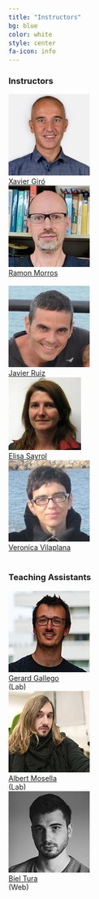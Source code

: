 ```yaml
---
title: "Instructors"
bg: blue
color: white
style: center
fa-icon: info
---
```


### Instructors 
<div class="author">
    <a href="https://imatge.upc.edu/web/people/xavier-giro" target="_blank">
      <div class="authorphoto"><img src="img/instructors/XaviGiro.jpg"></div>
      <div>Xavier Giró</div>
    </a>
</div>
<div class="author">
    <a href="https://imatge.upc.edu/web/people/josep-ramon-morros" target="_blank">
      <div class="authorphoto"><img src="img/instructors/RamonMorros.jpg"></div>
      <div>Ramon Morros</div>
    </a>
</div>
<br>
<div class="author">
    <a href="https://imatge.upc.edu/web/people/javier-ruiz-hidalgo" target="_blank">
      <div class="authorphoto"><img src="img/instructors/JavierRuiz.jpg"></div>
      <div>Javier Ruiz</div>
    </a>
</div>
<div class="author">
    <a href="https://imatge.upc.edu/web/people/elisa-sayrol" target="_blank">
      <div class="authorphoto"><img src="img/instructors/ElisaSayrol.jpg"></div>
      <div>Elisa Sayrol</div>
    </a>
</div>
<div class="author">
    <a href="https://imatge.upc.edu/web/people/veronica-vilaplana" target="_blank">
      <div class="authorphoto"><img src="img/instructors/VeronicaVilaplana.jpg"></div>
      <div>Veronica Vilaplana</div>
    </a>
</div>
<br>

### Teaching Assistants
<div class="author">
    <a href="https://www.linkedin.com/in/gerard-gallego/" target="_blank">
		<div class="authorphoto"><img src="img/instructors/GerardGallego.jpg"></div>
		<div>Gerard Gallego</div>
    </a>
	<div>(Lab)</div>
</div>
<div class="author">
	<a href="https://www.linkedin.com/in/albertmosellamontoro/" target="_blank">
		<div class="authorphoto"><img src="img/instructors/AlbertMosella.jpg"></div>
		<div>Albert Mosella</div>
	</a>
	<div>(Lab)</div>
</div>
<div class="author">
	<a href="https://www.linkedin.com/in/biel-tura/" target="_blank">
		<div class="authorphoto"><img src="img/instructors/BielTura.jpg"></div>
		<div>Biel Tura</div>
	</a>
	<div>(Web)</div>
</div>
